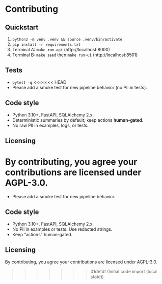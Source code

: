 # Contributing

## Quickstart
1. `python3 -m venv .venv && source .venv/bin/activate`
2. `pip install -r requirements.txt`
3. Terminal A: `make run-api` (http://localhost:8000)
4. Terminal B: `make seed` then `make run-ui` (http://localhost:8501)

## Tests
- `pytest -q`
<<<<<<< HEAD
- Please add a smoke test for new pipeline behavior (no PII in tests).

## Code style
- Python 3.10+, FastAPI, SQLAlchemy 2.x.
- Deterministic summaries by default; keep actions **human-gated**.
- No raw PII in examples, logs, or tests.

## Licensing
By contributing, you agree your contributions are licensed under **AGPL-3.0**.
=======
- Please add a smoke test for new pipeline behavior.

## Code style
- Python 3.10+, FastAPI, SQLAlchemy 2.x.
- No PII in examples or tests. Use redacted strings.
- Keep “actions” human-gated.

## Licensing
By contributing, you agree your contributions are licensed under AGPL-3.0.
>>>>>>> 01defdf (Initial code import (local state))
